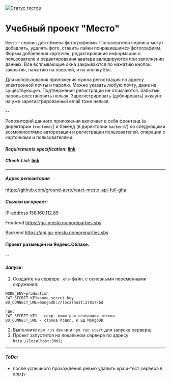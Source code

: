 [![Статус тестов](../../actions/workflows/tests.yml/badge.svg)](../../actions/workflows/tests.yml)

# Учебный проект "Место"
`Mesto` - сервис для обмена фотографиями. Пользователи сервиса могут добавлять, удалять фото, ставить лайки понравившимся фотографиям. Формы добавления карточек, редактирования информации о пользователе и редактирования аватара валидируются при заполнении данных. Все всплывающие окна закрываются по нажатию кнопок: закрытия, нажатию на оверлей, и на кнопку Esc. 

Для использования приложения нужна регистрация по адресу электронной почты и паролю. Можно указать любую почту, даже не существующую. Подтвержения регистрации не отсылаются. Забытый пароль восстановить нельзя. Зарегистрировать (дублировать) аккаунт на уже зарегистрированный email тоже нельзя.

--

Репозиторий данного приложения включает в себя фронтенд (в директории `frontend/`) и бэкенд (в директории `backend/`) со следующими возможностями: авторизации и регистрации пользователей, операции с карточками и пользователями.

#### *Requirements specification:* [link](https://concrete-web-bad.notion.site/15-4a17355b76b54be8b71eabe0ec7645cc)
#### *Check-List:* [link](https://code.s3.yandex.net/web-developer/checklists-pdf/new-program/checklist_15.pdf)

---

#### *Адрес репозитория*
https://github.com/ground-aero/react-mesto-api-full-gha

#### *Ссылки на проект:*
IP-address 158.160.112.89

Frontend https://ga-mesto.nomoreparties.sbs

Backend https://api.ga-mesto.nomoreparties.sbs

#### Проект размещен на Яндекс.Облаке.

--
#### *Запуск:*

1. Создайте на сервере `.env`-файл, с основными переменными окружения:
```dotenv
NODE_ENV=production
JWT_SECRET_KEY=some-secret-key
BD_CONNECT_URL=mongodb://localhost:27017/bd

где:
JWT_SECRET_KEY - секр. ключ для генерации токена
BD_CONNECT_URL - строка подкл. к БД MongoDB
```

2. Выполните `npm run dev` или `npm run start` для запуска сервера;
3. Проект запустится на локальном сервере по адресу `http://localhost:3001`;

---
#### *ToDo:*
- после успешного прохождения ревью удалить краш-тест сервера в app.js

